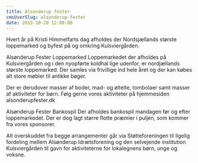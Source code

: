 ```yaml
---
title: Alsonderup fester
cmsUserSlug: alsonderup-fester
date: 2015-10-28 12:00:00
---
```


Hvert år på Kristi Himmelfarts dag afholdes der Nordsjællands største loppemarked og byfest på og omkring Kulsviergården.

Alsønderup Fester Loppemarked
Loppemarkedet der afholdes på Kulsviergården og i den nyopførte koldhal lige udenfor, er nordjællands største loppemarked. Der samles via frivillige ind hele året og der kan købes alt store møbler til antikke bøger. 

Der er derudover masser af boder, mad- og øltelte, tombolaer samt masser af aktiviteter for børn. Følg gerne vores aktiviteter på hjemmesiden alsonderupfester.dk

Alsønderup Fester Bankospil
Der afholdes bankospil mandagen før og efter loppemarkedet. Der er dog lagt større flotte præmier i puljen, som kommer fra vores sponsorer.

Alt overskuddet fra begge arrangementer går via Støtteforeningen til ligelig fordeling mellem Alsønderup Idrætsforening og den selvejende institution Kulsviergården til gavn for aktiviteterne for lokalegnens børn, unge og voksne.